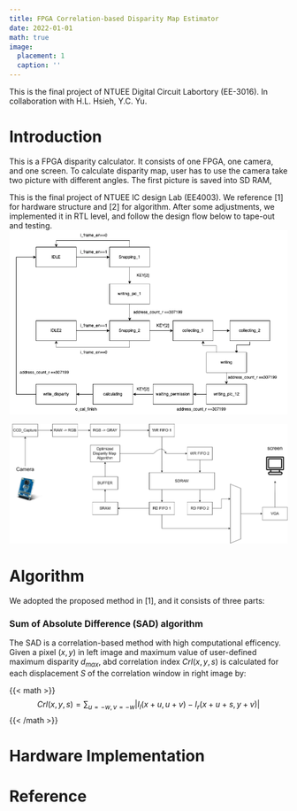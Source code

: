 ```yaml
---
title: FPGA Correlation-based Disparity Map Estimator
date: 2022-01-01
math: true
image:
  placement: 1
  caption: ''
---
```

This is the final project of NTUEE Digital Circuit Labortory (EE-3016).
In collaboration with H.L. Hsieh, Y.C. Yu.

# Introduction
This is a FPGA disparity calculator. It consists of one FPGA, one camera, and one screen. To calculate disparity map, user has to use the camera take two picture with different angles. The first picture is saved into SD RAM, 


This is the final project of NTUEE IC design Lab (EE4003).
We reference [1] for hardware structure and [2] for algorithm. After some adjustments, we implemented it in RTL level, and follow the design flow below to tape-out and testing. 
![png](img/DCLab_final_FSM.drawio.png "Finite state machine")

![png](img/block_diagram.png "Block Diagram")


# Algorithm
We adopted the proposed method in [1], and it consists of three parts:
### Sum of Absolute Difference (SAD) algorithm
The SAD is a correlation-based method with high computational efficency. Given a pixel $(x,y)$ in left image and maximum value of user-defined maximum disparity $d_{max}$, abd correlation index $Crl(x,y,s)$ is calculated for each displacement $S$ of the correlation window in right image by:

{{< math >}}
$$Crl(x,y,s) = \sum_{u=-w,v=-w}|I_l(x+u,u+v) - I_r(x+u+s,y+v)|$$
{{< /math >}}
# Hardware Implementation


# Reference


